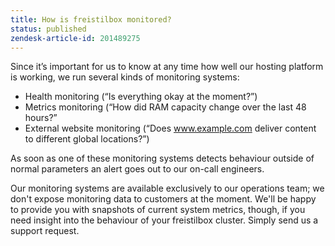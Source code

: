 ```yaml
---
title: How is freistilbox monitored?
status: published
zendesk-article-id: 201489275
---
```


Since it’s important for us to know at any time how well our hosting platform is working, we run several kinds of monitoring systems:

* Health monitoring (“Is everything okay at the moment?”)
* Metrics monitoring (“How did RAM capacity change over the last 48 hours?”
* External website monitoring (“Does www.example.com deliver content to different global locations?”)

As soon as one of these monitoring systems detects behaviour outside of normal parameters an alert goes out to our on-call engineers.

Our monitoring systems are available exclusively to our operations team; we don't expose monitoring data to customers at the moment. We'll be happy to provide you with snapshots of current system metrics, though, if you need insight into the behaviour of your freistilbox cluster. Simply send us a support request.
